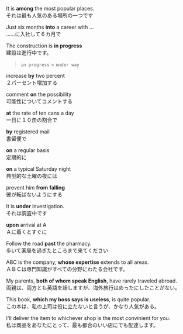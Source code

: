 It is **among** the most popular places.  
それは最も人気のある場所の一つです

Just six months **into** a career with ...  
……に入社して６カ月で

The construction is **in progress**  
建設は進行中です。

> `in progress` = `under way`

increase **by** two percent  
２パーセント増加する

comment **on** the possibility  
可能性についてコメントする

**at** the rate of ten cans a day  
一日に１０缶の割合で

**by** registered mail  
書留便で

**on** a regular basis  
定期的に

**on** a typical Saturday night  
典型的な土曜の夜には

prevent him **from** **falling**  
彼が転ばないようにする

It is **under** investigation.  
それは調査中です

**upon** arrival at A  
Ａに着くとすぐに

Follow the road **past** the pharmacy.  
歩いて薬局を過ぎたところまで来てください

ABC is the company, **whose expertise** extends to all areas.  
ＡＢＣは専門知識がすべての分野にわたる会社です。

My parents, **both of whom speak English**, have rarely traveled abroad.  
両親は、両方とも英語を話しますが、海外旅行はめったにしたことがない。

This book, **which my boss says is useless**, is quite popular.  
この本は、私の上司は役に立たないと言うが、かなり人気がある。

I'll deliver the item to whichever shop is the most convinient for you.  
私は商品をあなたにとって、最も都合のいい店にでも配達します。
